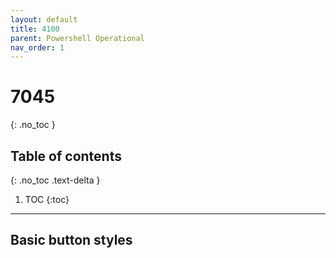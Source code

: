 ```yaml
---
layout: default
title: 4100
parent: Powershell Operational
nav_order: 1
---
```

# 7045
{: .no_toc }

## Table of contents
{: .no_toc .text-delta }

1. TOC
{:toc}

---
## Basic button styles
